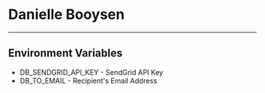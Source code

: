 # Danielle Booysen

---

## Environment Variables

- DB_SENDGRID_API_KEY - SendGrid API Key
- DB_TO_EMAIL - Recipient's Email Address
